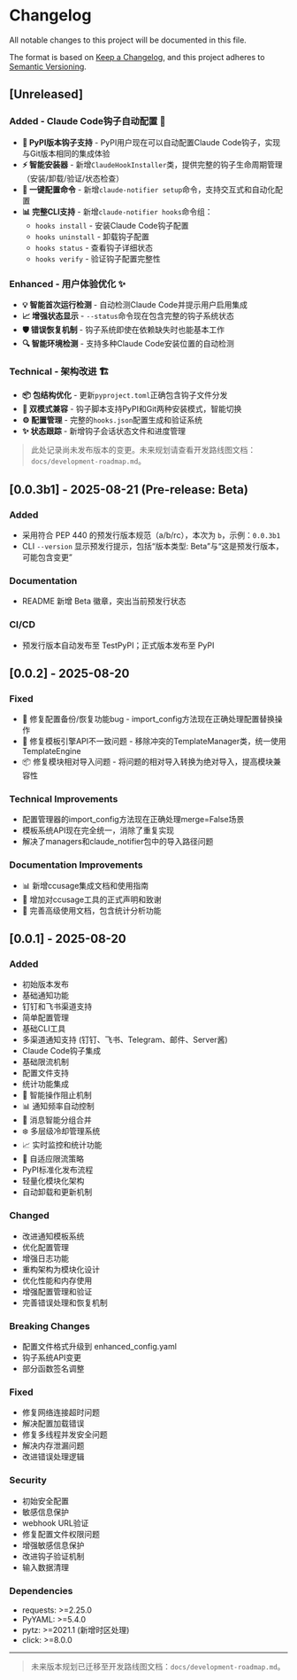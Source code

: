 # Changelog

All notable changes to this project will be documented in this file.

The format is based on [Keep a Changelog](https://keepachangelog.com/en/1.0.0/),
and this project adheres to [Semantic Versioning](https://semver.org/spec/v2.0.0.html).

## [Unreleased]

### Added - Claude Code钩子自动配置 🚀
- **🔧 PyPI版本钩子支持** - PyPI用户现在可以自动配置Claude Code钩子，实现与Git版本相同的集成体验
- **⚡ 智能安装器** - 新增`ClaudeHookInstaller`类，提供完整的钩子生命周期管理（安装/卸载/验证/状态检查）
- **🎯 一键配置命令** - 新增`claude-notifier setup`命令，支持交互式和自动化配置
- **📊 完整CLI支持** - 新增`claude-notifier hooks`命令组：
  - `hooks install` - 安装Claude Code钩子配置
  - `hooks uninstall` - 卸载钩子配置
  - `hooks status` - 查看钩子详细状态  
  - `hooks verify` - 验证钩子配置完整性

### Enhanced - 用户体验优化 ✨
- **💡 智能首次运行检测** - 自动检测Claude Code并提示用户启用集成
- **📈 增强状态显示** - `--status`命令现在包含完整的钩子系统状态
- **🛡️ 错误恢复机制** - 钩子系统即使在依赖缺失时也能基本工作
- **🔍 智能环境检测** - 支持多种Claude Code安装位置的自动检测

### Technical - 架构改进 🏗️
- **📦 包结构优化** - 更新`pyproject.toml`正确包含钩子文件分发
- **🔄 双模式兼容** - 钩子脚本支持PyPI和Git两种安装模式，智能切换
- **⚙️ 配置管理** - 完整的`hooks.json`配置生成和验证系统
- **✨ 状态跟踪** - 新增钩子会话状态文件和进度管理

> 此处记录尚未发布版本的变更。未来规划请查看开发路线图文档：`docs/development-roadmap.md`。

## [0.0.3b1] - 2025-08-21 (Pre-release: Beta)

### Added
- 采用符合 PEP 440 的预发行版本规范（a/b/rc），本次为 `b`，示例：`0.0.3b1`
- CLI `--version` 显示预发行提示，包括“版本类型: Beta”与“这是预发行版本，可能包含变更”

### Documentation
- README 新增 Beta 徽章，突出当前预发行状态

### CI/CD
- 预发行版本自动发布至 TestPyPI；正式版本发布至 PyPI

## [0.0.2] - 2025-08-20

### Fixed
- 🔧 修复配置备份/恢复功能bug - import_config方法现在正确处理配置替换操作
- 🎯 修复模板引擎API不一致问题 - 移除冲突的TemplateManager类，统一使用TemplateEngine
- 📦 修复模块相对导入问题 - 将问题的相对导入转换为绝对导入，提高模块兼容性

### Technical Improvements
- 配置管理器的import_config方法现在正确处理merge=False场景
- 模板系统API现在完全统一，消除了重复实现
- 解决了managers和claude_notifier包中的导入路径问题

### Documentation Improvements
- 📊 新增ccusage集成文档和使用指南
- 🔗 增加对ccusage工具的正式声明和致谢
- 📖 完善高级使用文档，包含统计分析功能

## [0.0.1] - 2025-08-20

### Added
- 初始版本发布
- 基础通知功能
- 钉钉和飞书渠道支持
- 简单配置管理
- 基础CLI工具
- 多渠道通知支持 (钉钉、飞书、Telegram、邮件、Server酱)
- Claude Code钩子集成
- 基础限流机制
- 配置文件支持
- 统计功能集成
- 🧠 智能操作阻止机制
- 📊 通知频率自动控制
- 🔄 消息智能分组合并
- ❄️ 多层级冷却管理系统
- 📈 实时监控和统计功能
- 🎯 自适应限流策略
- PyPI标准化发布流程
- 轻量化模块化架构
- 自动卸载和更新机制

### Changed
- 改进通知模板系统
- 优化配置管理
- 增强日志功能
- 重构架构为模块化设计
- 优化性能和内存使用
- 增强配置管理和验证
- 完善错误处理和恢复机制

### Breaking Changes
- 配置文件格式升级到 enhanced_config.yaml
- 钩子系统API变更
- 部分函数签名调整

### Fixed
- 修复网络连接超时问题
- 解决配置加载错误
- 修复多线程并发安全问题
- 解决内存泄漏问题
- 改进错误处理逻辑

### Security
- 初始安全配置
- 敏感信息保护
- webhook URL验证
- 修复配置文件权限问题
- 增强敏感信息保护
- 改进钩子验证机制
- 输入数据清理

### Dependencies
- requests: >=2.25.0
- PyYAML: >=5.4.0
- pytz: >=2021.1 (新增时区处理)
- click: >=8.0.0

---

> 未来版本规划已迁移至开发路线图文档：`docs/development-roadmap.md`。
